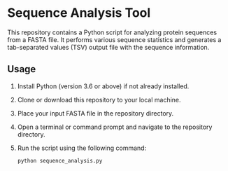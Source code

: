 # Sequence Analysis Tool

This repository contains a Python script for analyzing protein sequences from a FASTA file. It performs various sequence statistics and generates a tab-separated values (TSV) output file with the sequence information.

## Usage

1. Install Python (version 3.6 or above) if not already installed.
2. Clone or download this repository to your local machine.
3. Place your input FASTA file in the repository directory.
4. Open a terminal or command prompt and navigate to the repository directory.
5. Run the script using the following command:

   ```shell
   python sequence_analysis.py
